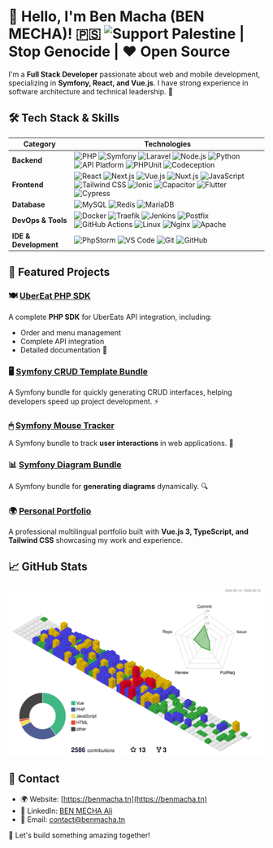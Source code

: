 # 👋 Hello, I'm Ben Macha (BEN MECHA)! 🇵🇸 ![Support Palestine](https://img.shields.io/badge/Support-Palestine-008000?style=flat&logo=data:image/svg+xml;base64,...) | Stop Genocide | ❤️ Open Source
I'm a **Full Stack Developer** passionate about web and mobile development, specializing in **Symfony, React, and Vue.js**. I have strong experience in software architecture and technical leadership. 🚀

## 🛠️ Tech Stack & Skills

| **Category**          | **Technologies**                                                                                                                                                    |
|-----------------------|--------------------------------------------------------------------------------------------------------------------------------------------------------------------|
| **Backend** | ![PHP](https://img.shields.io/badge/PHP-777BB4?style=flat&logo=php&logoColor=white) ![Symfony](https://img.shields.io/badge/Symfony-000000?style=flat&logo=symfony&logoColor=white) ![Laravel](https://img.shields.io/badge/Laravel-FF2D20?style=flat&logo=laravel&logoColor=white) ![Node.js](https://img.shields.io/badge/Node.js-339933?style=flat&logo=nodedotjs&logoColor=white) ![Python](https://img.shields.io/badge/Python-3776AB?style=flat&logo=python&logoColor=white) ![API Platform](https://img.shields.io/badge/API_Platform-38B2AC?style=flat&logo=api-platform&logoColor=white) ![PHPUnit](https://img.shields.io/badge/PHPUnit-3775A9?style=flat&logo=php&logoColor=white) ![Codeception](https://img.shields.io/badge/Codeception-632CA6?style=flat&logo=php&logoColor=white) |
| **Frontend** | ![React](https://img.shields.io/badge/React-61DAFB?style=flat&logo=react&logoColor=black) ![Next.js](https://img.shields.io/badge/Next.js-000000?style=flat&logo=nextdotjs&logoColor=white) ![Vue.js](https://img.shields.io/badge/Vue.js-4FC08D?style=flat&logo=vuedotjs&logoColor=white) ![Nuxt.js](https://img.shields.io/badge/Nuxt.js-00DC82?style=flat&logo=nuxtdotjs&logoColor=white) ![JavaScript](https://img.shields.io/badge/JavaScript-F7DF1E?style=flat&logo=javascript&logoColor=black) ![Tailwind CSS](https://img.shields.io/badge/Tailwind%20CSS-38B2AC?style=flat&logo=tailwindcss&logoColor=white) ![Ionic](https://img.shields.io/badge/Ionic-3880FF?style=flat&logo=ionic&logoColor=white) ![Capacitor](https://img.shields.io/badge/Capacitor-119EFF?style=flat&logo=capacitor&logoColor=white) ![Flutter](https://img.shields.io/badge/Flutter-02569B?style=flat&logo=flutter&logoColor=white) ![Cypress](https://img.shields.io/badge/Cypress-17202C?style=flat&logo=cypress&logoColor=white) |
| **Database** | ![MySQL](https://img.shields.io/badge/MySQL-4479A1?style=flat&logo=mysql&logoColor=white) ![Redis](https://img.shields.io/badge/Redis-DC382D?style=flat&logo=redis&logoColor=white) ![MariaDB](https://img.shields.io/badge/MariaDB-003545?style=flat&logo=mariadb&logoColor=white) |
| **DevOps & Tools** | ![Docker](https://img.shields.io/badge/Docker-2496ED?style=flat&logo=docker&logoColor=white) ![Traefik](https://img.shields.io/badge/Traefik-24A1C1?style=flat&logo=traefik&logoColor=white) ![Jenkins](https://img.shields.io/badge/Jenkins-D24939?style=flat&logo=jenkins&logoColor=white) ![Postfix](https://img.shields.io/badge/Postfix-004880?style=flat&logo=mail&logoColor=white) ![GitHub Actions](https://img.shields.io/badge/GitHub_Actions-2088FF?style=flat&logo=github-actions&logoColor=white) ![Linux](https://img.shields.io/badge/Linux-FCC624?style=flat&logo=linux&logoColor=black) ![Nginx](https://img.shields.io/badge/Nginx-269539?style=flat&logo=nginx&logoColor=white) ![Apache](https://img.shields.io/badge/Apache-D22128?style=flat&logo=apache&logoColor=white) |
| **IDE & Development** | ![PhpStorm](https://img.shields.io/badge/PhpStorm-000000?style=flat&logo=phpstorm&logoColor=white) ![VS Code](https://img.shields.io/badge/VS_Code-007ACC?style=flat&logo=visualstudiocode&logoColor=white) ![Git](https://img.shields.io/badge/Git-F05032?style=flat&logo=git&logoColor=white) ![GitHub](https://img.shields.io/badge/GitHub-181717?style=flat&logo=github&logoColor=white) |

## 📌 Featured Projects
### 🍽️ [UberEat PHP SDK](https://github.com/BenMacha/ubereat-php)
A complete **PHP SDK** for UberEats API integration, including:
- Order and menu management
- Complete API integration
- Detailed documentation 📖

### 🖥 [Symfony CRUD Template Bundle](https://github.com/BenMacha/Templatebundle)
A Symfony bundle for quickly generating CRUD interfaces, helping developers speed up project development. ⚡

### 🖱 [Symfony Mouse Tracker](https://github.com/BenMacha/mouseTracker)
A Symfony bundle to track **user interactions** in web applications. 🎯

### 📊 [Symfony Diagram Bundle](https://github.com/BenMacha/diagram-bundle)
A Symfony bundle for **generating diagrams** dynamically. 🔍

### 🌍 [Personal Portfolio](https://github.com/BenMacha/benmacha.github.io)
A professional multilingual portfolio built with **Vue.js 3, TypeScript, and Tailwind CSS** showcasing my work and experience.

## 📈 GitHub Stats
![GitHub Stats](https://github.com/BenMacha/BenMacha/blob/main/profile-3d-contrib/profile-gitblock.svg)

## 📝 Contact
- 🌍 Website: [https://benmacha.tn](https://benmacha.tn)
- 💼 LinkedIn: [BEN MECHA Ali](https://www.linkedin.com/in/benmacha/)
- 📧 Email: [contact@benmacha.tn](mailto:contact@benmacha.tn)

🚀 Let's build something amazing together!
